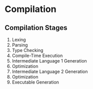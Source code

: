 # Compilation

## Compilation Stages

1. Lexing
2. Parsing
3. Type Checking
4. Compile-Time Execution
5. Intermediate Language 1 Generation
6. Optimization
7. Intermediate Language 2 Generation
8. Optimization
9. Executable Generation

